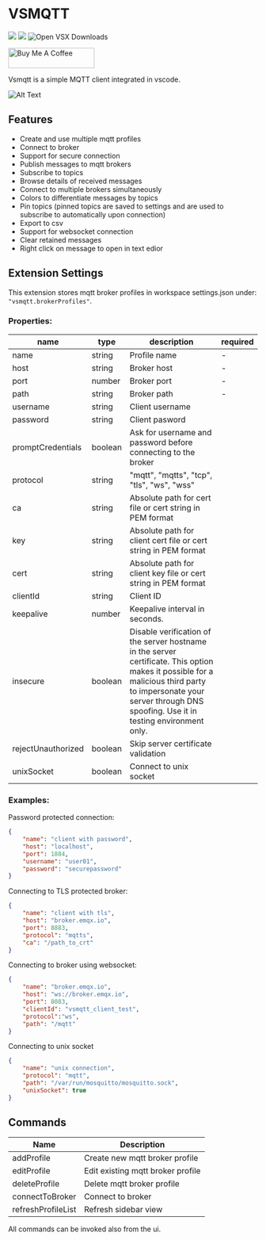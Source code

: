 # VSMQTT

[![](https://img.shields.io/visual-studio-marketplace/v/rpdswtk.vsmqtt)](https://marketplace.visualstudio.com/items?itemName=rpdswtk.vsmqtt)
[![](https://img.shields.io/visual-studio-marketplace/i/rpdswtk.vsmqtt)](https://marketplace.visualstudio.com/items?itemName=rpdswtk.vsmqtt)
![Open VSX Downloads](https://img.shields.io/open-vsx/dt/rpdswtk/vsmqtt?color=c160ef&label=Open%20VSX%20installs)

<a href="https://www.buymeacoffee.com/rpdswtk" target="_blank"><img src="https://cdn.buymeacoffee.com/buttons/default-orange.png" alt="Buy Me A Coffee" height="41" width="174"></a>

Vsmqtt is a simple MQTT client integrated in vscode.

![Alt Text](screen.gif)

## Features

* Create and use multiple mqtt profiles
* Connect to broker
* Support for secure connection
* Publish messages to mqtt brokers
* Subscribe to topics
* Browse details of received messages
* Connect to multiple brokers simultaneously
* Colors to differentiate messages by topics
* Pin topics (pinned topics are saved to settings and are used to subscribe to automatically upon connection)
* Export to csv
* Support for websocket connection
* Clear retained messages
* Right click on message to open in text edior

## Extension Settings

This extension stores mqtt broker profiles in workspace settings.json under: `"vsmqtt.brokerProfiles"`.

### Properties:

| name      | type   | description                                                       | required |
|-----------|--------|-------------------------------------------------------------------|----------|
| name      | string | Profile name                                                      |     -    |
| host      | string | Broker host                                                       |     -    |
| port      | number | Broker port                                                       |     -    |
| path      | string | Broker path                                                       |     -    |
| username  | string | Client username                                                   |          |
| password  | string | Client pasword                                                    |          |
| promptCredentials  | boolean | Ask for username and password before connecting to the broker |          |
| protocol  | string | "mqtt", "mqtts", "tcp", "tls", "ws", "wss"                        |          |
| ca        | string | Absolute path for cert file or cert string in PEM format          |          |
| key       | string | Absolute path for client cert file or cert string in PEM format   |          |
| cert      | string | Absolute path for client key file or cert string in PEM format    |          |
| clientId  | string | Client ID                                                         |          |
| keepalive | number | Keepalive interval in seconds.                                    |          |
| insecure  | boolean | Disable verification of the server hostname in the server certificate. This option makes it possible for a malicious third party to impersonate your server through DNS spoofing. Use it in testing environment only.                                    |          |
| rejectUnauthorized | boolean | Skip server certificate validation |          |
| unixSocket | boolean | Connect to unix socket |          |

### Examples:

Password protected connection:
```json
{
    "name": "client with password",
    "host": "localhost",
    "port": 1884,
    "username": "user01",
    "password": "securepassword"
}
```

Connecting to TLS protected broker:
```json
{
    "name": "client with tls",
    "host": "broker.emqx.io",
    "port": 8883,
    "protocol": "mqtts",
    "ca": "/path_to_crt"
}
```

Connecting to broker using websocket:
```json
{
    "name": "broker.emqx.io",
    "host": "ws://broker.emqx.io",
    "port": 8083,
    "clientId": "vsmqtt_client_test",
    "protocol":"ws",
    "path": "/mqtt"
}
```

Connecting to unix socket
```json
{
    "name": "unix connection",
    "protocol": "mqtt",
    "path": "/var/run/mosquitto/mosquitto.sock",
    "unixSocket": true
}
```

## Commands

| Name               | Description                       |
|--------------------|-----------------------------------|
| addProfile         | Create new mqtt broker profile    |
| editProfile        | Edit existing mqtt broker profile |
| deleteProfile      | Delete mqtt broker profile        |
| connectToBroker    | Connect to broker                 |
| refreshProfileList | Refresh sidebar view              |

All commands can be invoked also from the ui.

